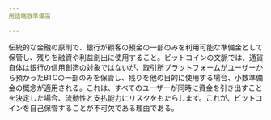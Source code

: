 ```yaml
---
用語端数準備高

---
```

伝統的な金融の原則で、銀行が顧客の預金の一部のみを利用可能な準備金として保管し、残りを融資や利益創出に使用すること。ビットコインの文脈では、通貨自体は銀行の信用創造の対象ではないが、取引所プラットフォームがユーザーから預かったBTCの一部のみを保管し、残りを他の目的に使用する場合、小数準備金の概念が適用される。これは、すべてのユーザーが同時に資金を引き出すことを決定した場合、流動性と支払能力にリスクをもたらします。これが、ビットコインを自己保管することが不可欠である理由である。